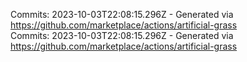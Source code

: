 Commits: 2023-10-03T22:08:15.296Z - Generated via https://github.com/marketplace/actions/artificial-grass
<br>
Commits: 2023-10-03T22:08:15.296Z - Generated via https://github.com/marketplace/actions/artificial-grass
<br>
